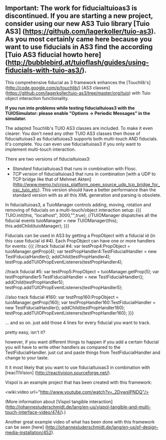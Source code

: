 Important: The work for fiducialtuioas3 is discontinued. If you are starting a new project, consider using our new AS3 Tuio library [Tuio AS3] (https://github.com/lagerkoller/tuio-as3). As you most certainly came here because you want to use fiducials in AS3 find the according [Tuio AS3 fiducial howto here] (http://bubblebird.at/tuioflash/guides/using-fiducials-with-tuio-as3/).
-----------

This comprehensive fiducial as 3 framework enhances the [Touchlib's] (http://code.google.com/p/touchlib/) [AS3 classes] (https://github.com/lagerkoller/tuio-as3/tree/master/org/tuio) with Tuio object interaction functionality.

**If you run into problems while testing fiducialtuioas3 with the TUIOSimulator: please enable "Options → Periodic Messages" in the simulator.**

The  adapted Touchlib's TUIO AS3 classes are included. To make it even clearer: You don't need any other TUIO AS3 classes then those of fiducialtuioas3 as fiducialtuioas3 supports both multi-touch AND fiducials. It's complete. You can even use fiducialtuioas3 if you only want to implement multi-touch interaction.

There are two versions of fiducialtuioas3:
  * _Standard_ fiducialtuioas3 that runs in combination with Flosc.
  * _TCP version_ of fiducialtuioas3 that runs in combination [with a UDP to TCP bridge like that of Mehmet Akten] (http://www.memo.tv/cross_platform_open_source_udp_tcp_bridge_for_osc_tuio_etc). This version should have a better performance than the standard version with as all this XML generation and parsing is obsolete.

In fiducialtuioas3, a TuioManager controls adding, moving, rotation and removing of fiducials on a multi-touch/object interaction setup:
{{{
TUIO.init(this, "localhost", 3000,"",true);
//TUIOManager dispatches all the fiducial events
tuioManager = new TUIOManager(this);
this.addChild(tuioManager);
}}}

Fiducials can be used in AS3 by getting a PropObject with a fiducial id (in this case fiducial id #4). 
Each PropObject can have one or more handlers for events:
{{{
//track fiducial #4:
var testProp4:PropObject = tuioManager.getProp(4);
var testPropHandler4:TestFiducialHandler = new TestFiducialHandler();
addChild(testPropHandler4);
testProp.addTUIOPropEventListeners(testPropHandler4);

//track fiducial #5:
var testProp5:PropObject = tuioManager.getProp(5);
var testPropHandler5:TestFiducialHandler = new TestFiducialHandler();
addChild(testPropHandler5);
testProp.addTUIOPropEventListeners(testPropHandler5);

//also track fiducial #160:
var testProp160:PropObject = tuioManager.getProp(160);
var testPropHandler160:TestFiducialHandler = new TestFiducialHandler();
addChild(testPropHandler160);
testProp.addTUIOPropEventListeners(testPropHandler160);
}}}

... and so on. just add those 4 lines for every fiducial you want to track.

pretty easy, isn't it?

however, if you want different things to happen if you add a certain fiducial you will have to write other handlers as compared to the TestFiducialHandler. just cut and paste things from TestFiducialHandler and change to your taste.

It it most likely that you want to use fiducialtuioas3 in combination with [reacTIVision] (http://reactivision.sourceforge.net/).

Vispol is an example project that has been created with this framework:

<wiki:video url="http://www.youtube.com/watch?v=_2DywsIPNDQ"/>

(More information about [Vispol tangible interaction] (http://johannesluderschmidt.de/lang/en-us/vispol-tangible-and-multi-touch-interface-video/474/).)

Another great example video of what has been done with this framework can be seen [here] (http://johannesluderschmidt.de/lang/en-us/pf-design-media-installation/452).
